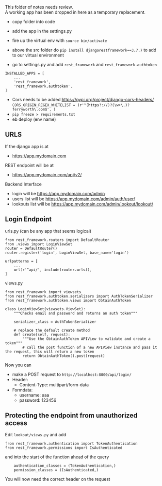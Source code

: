 This folder of notes needs review.<br/>
A working app has been dropped in here as a temporary replacement.

- copy folder into code
- add the app in the settings.py

- fire up the virtual env with `source bin/activate`
- above the src folder do `pip install djangorestframework==3.7.7` to add to our virtual environment
- go to settings.py and add `rest_framework` and `rest_framework.authtoken`

```
INSTALLED_APPS = [
    ...
    'rest_framework',
    'rest_framework.authtoken',
]
```

- Cors needs to be added https://pypi.org/project/django-cors-headers/<br/>
  `CORS_ORIGIN_REGEX_WHITELIST = (r'^(https?://)?(\w+\.)?ferryworth\.com$', )`
- `pip freeze > requirements.txt`
- eb deploy (env name)


## URLS 

If the django app is at 
- https://app.mydomain.com

REST endpoint will be at 
- https://app.mydomain.com/api/v2/

Backend Interface
- login will be https://app.mydomain.com/admin
- users list will be https://app.mydomain.com/admin/auth/user/
- lookouts list will be https://app.mydomain.com/admin/lookout/lookout/


## Login Endpoint

urls.py (can be any app that seems logical)

```
from rest_framework.routers import DefaultRouter
from .views import LoginViewSet
router = DefaultRouter()
router.register('login', LoginViewSet, base_name='login')

urlpatterns = [
    ...
    url(r'^api/', include(router.urls)),
]
```


views.py

```
from rest_framework import viewsets
from rest_framework.authtoken.serializers import AuthTokenSerializer
from rest_framework.authtoken.views import ObtainAuthToken

class LoginViewSet(viewsets.ViewSet):
    """Checks email and password and returns an auth token"""

    serializer_class = AuthTokenSerializer

    # replace the default create method
    def create(self, request):
        """Use the ObtainAuthToken APIView to validate and create a token"""
        # call the post function of a new APIView instance and pass it the request, this will return a new token
        return ObtainAuthToken().post(request)
```

Now you can 
- make a POST request to `http://localhost:8000/api/login/`
- Header: 
  - Content-Type: multipart/form-data
- Formdata: 
  - username: aaa
  - password: 123456


## Protecting the endpoint from unauthorized access

Edit `lookout/views.py` and add

```
from rest_framework.authentication import TokenAuthentication
from rest_framework.permissions import IsAuthenticated
```

and into the start of the function ahead of the query

```
    authentication_classes = (TokenAuthentication,)
    permission_classes = (IsAuthenticated,)
```

You will now need the correct header on the request
